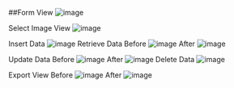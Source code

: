 ##Form View
![image](https://github.com/seymanurkaraoglan/WinFormInFirebase/assets/60842938/1bdd10f4-43f1-43f7-8b1f-8523ecba1b52)

Select Image View
![image](https://github.com/seymanurkaraoglan/WinFormInFirebase/assets/60842938/79b53fe9-6654-4524-9a56-9ccf5f6b04ac)

Insert Data
![image](https://github.com/seymanurkaraoglan/WinFormInFirebase/assets/60842938/ee3127c6-af35-405a-ac0c-5b4067ad8517)
Retrieve Data
Before
![image](https://github.com/seymanurkaraoglan/WinFormInFirebase/assets/60842938/fc47a080-0bdb-4ccd-af29-d7399cef26f2)
After
![image](https://github.com/seymanurkaraoglan/WinFormInFirebase/assets/60842938/e554ef7a-8762-48fa-8239-edc9f441b521)

Update Data
Before
![image](https://github.com/seymanurkaraoglan/WinFormInFirebase/assets/60842938/e554ef7a-8762-48fa-8239-edc9f441b521)
After
![image](https://github.com/seymanurkaraoglan/WinFormInFirebase/assets/60842938/38baa8be-1f36-4e01-acbe-08f5b54635c6)
Delete Data
![image](https://github.com/seymanurkaraoglan/WinFormInFirebase/assets/60842938/ddd28a5a-a699-45ec-82cb-8e208c9422d0)

Export View
Before
![image](https://github.com/seymanurkaraoglan/WinFormInFirebase/assets/60842938/5e41000c-7ee4-4968-8398-1115fdad9c47)
After
![image](https://github.com/seymanurkaraoglan/WinFormInFirebase/assets/60842938/8dff90eb-b66b-4b65-b51f-8e89016ce59d)


